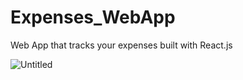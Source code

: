 # Expenses_WebApp
Web App that tracks your expenses built with React.js


![Untitled](https://user-images.githubusercontent.com/78149229/116742618-45a38b80-aa00-11eb-8967-897dff87cb7c.png)
